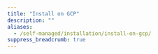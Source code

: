 ```yaml
---
title: "Install on GCP"
description: ""
aliases:
  - /self-managed/installation/install-on-gcp/
suppress_breadcrumb: true
---
```


<!-- Note: The self-managed docs are in a separate branch. The self-managed section in main is used for redirect purposes of the pre-self-managed (circa Dec. 2024) self-managed docs -->
